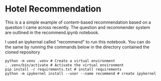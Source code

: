 # Hotel Recommendation
This is a a simple example of content-based recommendation based on a question I came across recently. The question and recommender system are outlined in the recommend.ipynb notebook.

I used an ipykernal called "recommend" to run this notebook. You can do the same by running the commands below in the directory contained the cloned repository
```
python -m venv .venv # Create a virtual environment
. .venv/bin/activate # Activate the virtual environment
pip install -r requirements.txt # install requirements
python -m ipykernel install --user --name recommend # create ipykernel
```

